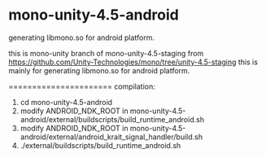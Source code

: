 mono-unity-4.5-android
======================

generating libmono.so for android platform.

this is mono-unity branch of mono-unity-4.5-staging from https://github.com/Unity-Technologies/mono/tree/unity-4.5-staging
this is mainly for generating libmono.so for android platform.

======================
compilation:

1. cd mono-unity-4.5-android
2. modify ANDROID_NDK_ROOT in mono-unity-4.5-android/external/buildscripts/build_runtime_android.sh
3. modify ANDROID_NDK_ROOT in mono-unity-4.5-android/external/android_krait_signal_handler/build.sh
4. ./external/buildscripts/build_runtime_android.sh
